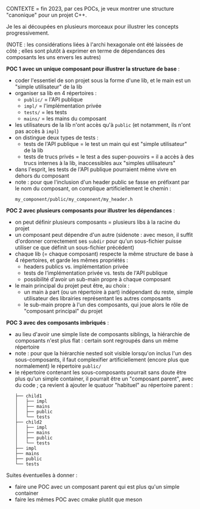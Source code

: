 CONTEXTE = fin 2023, par ces POCs, je veux montrer une structure "canonique" pour un projet C++.

Je les ai découpées en plusieurs morceaux pour illustrer les concepts progressivement.

(NOTE : les considérations liées à l'archi hexagonale ont été laissées de côté ; elles sont plutôt à exprimer en terme de dépendances des composants les uns envers les autres)

**POC 1 avec un unique composant pour illustrer la structure de base** :

- coder l'essentiel de son projet sous la forme d'une lib, et le main est un "simple utilisateur" de la lib
- organiser sa lib en 4 répertoires :
    - `public/`  = l'API publique
    - `impl/`    = l'implémentation privée
    - `tests/`   = les tests
    - `mains/`   = les mains du composant
- les utilisateurs de la lib n'ont accès qu'à `public` (et notamment, ils n'ont pas accès à `impl`)
- on distingue deux types de tests :
    - tests de l'API publique = le test un main qui est "simple utilisateur" de la lib
    - tests de trucs privés = le test a des super-pouvoirs = il a accès à des trucs internes à la lib, inaccessibles aux "simples utilisateurs"
- dans l'esprit, les tests de l'API publique pourraient même vivre en dehors du composant
- note : pour que l'inclusion d'un header public se fasse en préfixant par le nom du composant, on complique artificiellement le chemin :
    ```
    my_component/public/my_component/my_header.h
    ```


**POC 2 avec plusieurs composants pour illustrer les dépendances** :

- on peut définir plusieurs composants = plusieurs libs à la racine du projet
- un composant peut dépendre d'un autre (sidenote : avec meson, il suffit d'ordonner correctement ses `subdir` pour qu'un sous-fichier puisse utiliser ce que définit un sous-fichier précédent)
- chaque lib (= chaque composant) respecte la même structure de base à 4 répertoires, et garde les mêmes propriétés :
    - headers publics vs. implémentation privée
    - tests de l'implémentation privée vs. tests de l'API publique
    - possibilité d'avoir un sub-main propre à chaque composant
- le main principal du projet peut être, au choix :
    - un main à part (ou un répertoire à part) indépendant du reste, simple utilisateur des librairies représentant les autres composants
    - le sub-main propre à l'un des composants, qui joue alors le rôle de "composant principal" du projet

**POC 3 avec des composants imbriqués** :

- au lieu d'avoir une simple liste de composants siblings, la hiérarchie de composants n'est plus flat : certain sont regroupés dans un même répertoire
- note : pour que la hiérarchie nested soit visible lorsqu'on inclus l'un des sous-composants, il faut complexifier artificiellement (encore plus que normalement) le répertoire `public/`
- le répertoire contenant les sous-composants pourrait sans doute être plus qu'un simple container, il pourrait être un "composant parent", avec du code ; ça revient à ajouter le quatuor "habituel" au répertoire parent :
    ```
    ├── child1
    │   ├── impl
    │   ├── mains
    │   ├── public
    │   └── tests
    ├── child2
    │   ├── impl
    │   ├── mains
    │   ├── public
    │   └── tests
    ├── impl
    ├── mains
    ├── public
    └── tests
    ```


Suites éventuelles à donner :

- faire une POC avec un composant parent qui est plus qu'un simple container
- faire les mêmes POC avec cmake plutôt que meson
